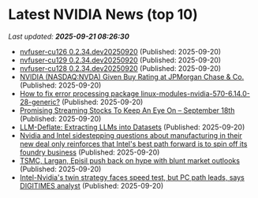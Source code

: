 # Latest NVIDIA News (top 10)
_Last updated: **2025-09-21 08:26:30**_

- [nvfuser-cu126 0.2.34.dev20250920](https://pypi.org/project/nvfuser-cu126/0.2.34.dev20250920/) (Published: 2025-09-20)
- [nvfuser-cu129 0.2.34.dev20250920](https://pypi.org/project/nvfuser-cu129/0.2.34.dev20250920/) (Published: 2025-09-20)
- [nvfuser-cu128 0.2.34.dev20250920](https://pypi.org/project/nvfuser-cu128/0.2.34.dev20250920/) (Published: 2025-09-20)
- [NVIDIA (NASDAQ:NVDA) Given Buy Rating at JPMorgan Chase & Co.](https://www.etfdailynews.com/2025/09/20/nvidia-nasdaqnvda-given-buy-rating-at-jpmorgan-chase-co/) (Published: 2025-09-20)
- [How to fix error processing package linux-modules-nvidia-570-6.14.0-28-generic?](https://askubuntu.com/questions/1556327/how-to-fix-error-processing-package-linux-modules-nvidia-570-6-14-0-28-generic) (Published: 2025-09-20)
- [Promising Streaming Stocks To Keep An Eye On – September 18th](https://www.etfdailynews.com/2025/09/20/promising-streaming-stocks-to-keep-an-eye-on-september-18th/) (Published: 2025-09-20)
- [LLM-Deflate: Extracting LLMs into Datasets](https://www.scalarlm.com/blog/llm-deflate-extracting-llms-into-datasets/) (Published: 2025-09-20)
- [Nvidia and Intel sidestepping questions about manufacturing in their new deal only reinforces that Intel's best path forward is to spin off its foundry business](https://biztoc.com/x/0c061b9ea4729296) (Published: 2025-09-20)
- [TSMC, Largan, Episil push back on hype with blunt market outlooks](https://www.digitimes.com/news/a20250919PD226/tsmc-market-sic-episil-nvidia.html) (Published: 2025-09-20)
- [Intel-Nvidia's twin strategy faces speed test, but PC path leads, says DIGITIMES analyst](https://www.digitimes.com/news/a20250919VL203/nvidia-intel-gpu-cpu-packaging.html) (Published: 2025-09-20)
